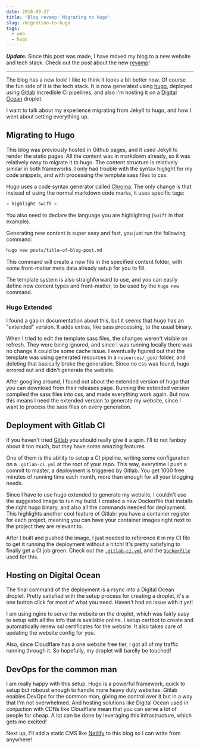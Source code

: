 ```yaml
---
date: 2018-09-27
title: 'Blog revamp: Migrating to Hugo'
slug: /migration-to-hugo
tags:
  - web
  - hugo
---
```


_**Update:**_ Since this post was made, I have moved my blog to a new website and tech stack. Check out the post about the new [revamp](/new-blog-creating-gatsby-website)!

<p></p>

-------

The blog has a new look! I like to think it looks a bit better now. Of course the fun side of it is the tech stack. It is now generated using [hugo], deployed using [Gitlab][gitlab] incredible CI pipelines, and also I'm hosting it on a [Digital Ocean][digitalocean] droplet.

I want to talk about my experience migrating from Jekyll to hugo, and how I went about setting everything up.

## Migrating to Hugo

This blog was previously hosted in Github pages, and it used Jekyll to render the static pages. All the content was in markdown already, so it was relatively easy to migrate it to hugo. The content structure is relatively similar in both frameworks. I only had trouble with the syntax higlight for my code snippets, and with processing the template sass files to css.

Hugo uses a code syntax generator called [Chroma][chroma]. The only change is that instead of using the normal markdown code marks, it uses specific tags:

```go
< highlight swift >
```

You also need to declare the language you are highlighting (`swift` in that example).

Generating new content is super easy and fast, you just run the following command:

```sh
hugo new posts/title-of-blog-post.md
```

This command will create a new file in the specified content folder, with some front-matter meta data already setup for you to fill.

The template system is also straighforward to use, and you can easily define new content types and front-matter, to be used by the `hugo new` command.

### Hugo Extended

I found a gap in documentation about this, but it seems that hugo has an "extended" version. It adds extras, like sass processing, to the usual binary.

When I tried to edit the template sass files, the changes weren't visible on refresh. They were being ignored, and since I was running locally there was no change it could be some cache issue.
I eventually figured out that the template was using generated resources in a `resources/_gen/` folder, and deleting that basically broke the generation. Since no css was found, hugo errored out and didn't generate the website.

After googling around, I found out about the extended version of hugo that you can download from their releases page. Running the extended version compiled the sass files into css, and made everything work again. But now this means I need the extended version to generate my website, since I want to process the sass files on every generation.

## Deployment with Gitlab CI

If you haven't tried [Gitlab][gitlab] you should really give it a spin. I'll to not fanboy about it too much, but they have some amazing features.

One of them is the ability to setup a CI pipeline, writing some configuration on a `.gitlab-ci.yml` at the root of your repo. This way, everytime I push a commit to master, a deployment is triggered by Gitlab.
You get 1000 free minutes of running time each month, more than enough for all your blogging needs.

Since I have to use hugo extended to generate my website, I couldn't use the suggested image to run my build. I created a new Dockerfile that installs the right hugo binary, and also all the commands needed for deployment. This highlights another cool feature of Gitlab: you have a container register for each project, meaning you can have your container images right next to the project they are relevant to.

After I built and pushed the image, I just needed to reference it in my CI file to get it running the deployment without a hitch! It's pretty satisfying to finally get a CI job green. Check out the [`.gitlab-ci.yml`][gitlab-snippet] and the [`Dockerfile`][dockerfile-snippet] used for this.

## Hosting on Digital Ocean

The final command of the deployment is a rsync into a Digital Ocean droplet. Pretty satisfied with the setup process for creating a droplet, it's a one button click for most of what you need. Haven't had an issue with it yet!

I am using nginx to serve the website on the droplet, which was fairly easy to setup with all the info that is available online. I setup certbot to create and automatically renew ssl certificates for the website. It also takes care of updating the website config for you.

Also, since Cloudflare has a one website free tier, I got all of my traffic running through it. So hopefully, my droplet will barelly be touched!

## DevOps for the common man

I am really happy with this setup. Hugo is a powerful framework, quick to setup but roboust enough to handle more heavy duty websites. Gitlab enables DevOps for the common man, giving me control over it but in a way that I'm not overwhelmed. And hosting solutions like Digital Ocean used in conjuction with CDNs like Cloudflare mean that you can serve a lot of people for cheap. A lot can be done by leveraging this infrastructure, which gets me excited!

Next up, I'll add a static CMS like [Netlify] to this blog so I can write from anywhere!

[hugo]: http://gohugo.io/
[gitlab]: http://gitlab.com/
[digitalocean]: https://www.digitalocean.com/
[chroma]: https://github.com/alecthomas/chroma
[gitlab-snippet]: https://gitlab.com/snippets/1757791
[dockerfile-snippet]: https://gitlab.com/snippets/1757792
[netlify]: https://www.netlifycms.org/
